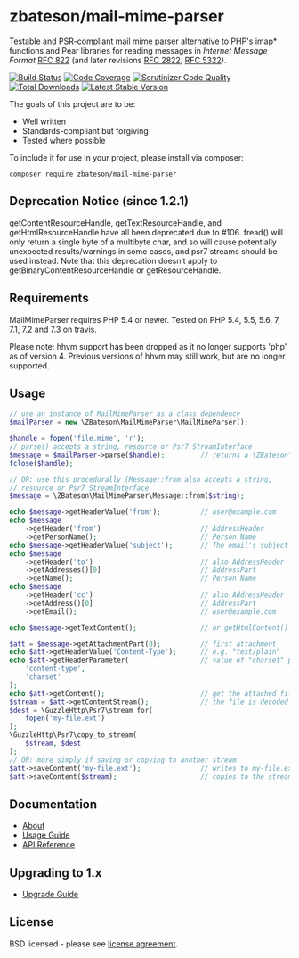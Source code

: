 # zbateson/mail-mime-parser

Testable and PSR-compliant mail mime parser alternative to PHP's imap* functions and Pear libraries for reading messages in _Internet Message Format_ [RFC 822](http://tools.ietf.org/html/rfc822) (and later revisions [RFC 2822](http://tools.ietf.org/html/rfc2822), [RFC 5322](http://tools.ietf.org/html/rfc5322)).

[![Build Status](https://travis-ci.org/zbateson/mail-mime-parser.svg?branch=master)](https://travis-ci.org/zbateson/mail-mime-parser)
[![Code Coverage](https://scrutinizer-ci.com/g/zbateson/mail-mime-parser/badges/coverage.png?b=master)](https://scrutinizer-ci.com/g/zbateson/mail-mime-parser/?branch=master)
[![Scrutinizer Code Quality](https://scrutinizer-ci.com/g/zbateson/mail-mime-parser/badges/quality-score.png?b=master)](https://scrutinizer-ci.com/g/zbateson/mail-mime-parser/?branch=master)
[![Total Downloads](https://poser.pugx.org/zbateson/mail-mime-parser/downloads)](https://packagist.org/packages/zbateson/mail-mime-parser)
[![Latest Stable Version](https://poser.pugx.org/zbateson/mail-mime-parser/version)](https://packagist.org/packages/zbateson/mail-mime-parser)

The goals of this project are to be:

* Well written
* Standards-compliant but forgiving
* Tested where possible

To include it for use in your project, please install via composer:

```
composer require zbateson/mail-mime-parser
```

## Deprecation Notice (since 1.2.1)

getContentResourceHandle, getTextResourceHandle, and getHtmlResourceHandle have all been deprecated due to #106. fread() will only return a single byte of a multibyte char, and so will cause potentially unexpected results/warnings in some cases, and psr7 streams should be used instead. Note that this deprecation doesn’t apply to getBinaryContentResourceHandle or getResourceHandle.

## Requirements

MailMimeParser requires PHP 5.4 or newer.  Tested on PHP 5.4, 5.5, 5.6, 7, 7.1, 7.2 and 7.3 on travis.

Please note: hhvm support has been dropped as it no longer supports 'php' as of version 4.  Previous versions of hhvm may still work, but are no longer supported.

## Usage

```php
// use an instance of MailMimeParser as a class dependency
$mailParser = new \ZBateson\MailMimeParser\MailMimeParser();

$handle = fopen('file.mime', 'r');
// parse() accepts a string, resource or Psr7 StreamInterface
$message = $mailParser->parse($handle);         // returns a \ZBateson\MailMimeParser\Message
fclose($handle);

// OR: use this procedurally (Message::from also accepts a string,
// resource or Psr7 StreamInterface
$message = \ZBateson\MailMimeParser\Message::from($string);

echo $message->getHeaderValue('from');          // user@example.com
echo $message
    ->getHeader('from')                         // AddressHeader
    ->getPersonName();                          // Person Name
echo $message->getHeaderValue('subject');       // The email's subject
echo $message
    ->getHeader('to')                           // also AddressHeader
    ->getAddresses()[0]                         // AddressPart
    ->getName();                                // Person Name
echo $message
    ->getHeader('cc')                           // also AddressHeader
    ->getAddress()[0]                           // AddressPart
    ->getEmail();                               // user@example.com

echo $message->getTextContent();                // or getHtmlContent()

$att = $message->getAttachmentPart(0);          // first attachment
echo $att->getHeaderValue('Content-Type');      // e.g. "text/plain"
echo $att->getHeaderParameter(                  // value of "charset" part
    'content-type',
    'charset'
);
echo $att->getContent();                        // get the attached file's contents
$stream = $att->getContentStream();             // the file is decoded automatically
$dest = \GuzzleHttp\Psr7\stream_for(
    fopen('my-file.ext')
);
\GuzzleHttp\Psr7\copy_to_stream(
    $stream, $dest
);
// OR: more simply if saving or copying to another stream
$att->saveContent('my-file.ext');               // writes to my-file.ext
$att->saveContent($stream);                     // copies to the stream
```

## Documentation

* [About](https://mail-mime-parser.org)
* [Usage Guide](https://mail-mime-parser.org/#quick-usage-guide)
* [API Reference](https://mail-mime-parser.org/api/1.1)

## Upgrading to 1.x

* [Upgrade Guide](https://mail-mime-parser.org/upgrade-1.0)

## License

BSD licensed - please see [license agreement](https://github.com/zbateson/mail-mime-parser/blob/master/LICENSE).
